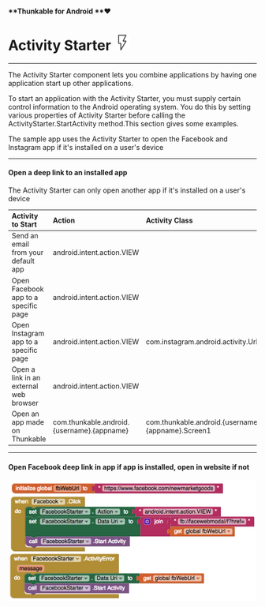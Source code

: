 #### **Thunkable for Android **❤

# Activity Starter ![](/assets/activity-starter-icon.png)

---

The Activity Starter component lets you combine applications by having one application start up other applications.

To start an application with the Activity Starter, you must supply certain control information to the Android operating system. You do this by setting various properties of Activity Starter before calling the ActivityStarter.StartActivity method.This section gives some examples.

The sample app uses the Activity Starter to open the Facebook and Instagram app if it's installed on a user's device

---

#### Open a deep link to an installed app

The Activity Starter can only open another app if it's installed on a user's device

| Activity to Start | Action | Activity Class | Activity Package | DataURI | DataURI Example |
| :--- | :--- | :--- | :--- | :--- | :--- |
| Send an email from your default app | android.intent.action.VIEW |  |  | mailto:{emailAddress} | mailto:hello@thunkable.com |
| Open Facebook app to a specific page | android.intent.action.VIEW |  |  | fb://facewebmodal/f?href={webUrl} | fb://facewebmodal/f?href=[https://www.facebook.com/thunkable](https://www.facebook.com/thunkable) |
| Open Instagram app to a specific page | android.intent.action.VIEW | com.instagram.android.activity.UrlHandlerActivity | com.instagram.android | [http://instagram.com/\_u/{instagramHandle}](http://instagram.com/_u/{instagramHandle}) | [http://instagram.com/\_u/thunkable](http://instagram.com/_u/thunkable) |
| Open a link in an external web browser | android.intent.action.VIEW |  |  | https://thunkable.com |  |
| Open an app made on Thunkable | com.thunkable.android.{username}.{appname} | com.thunkable.android.{username}.{appname}.Screen1 |  |  |  |

---

#### Open Facebook deep link in app if app is installed, open in website if not

![](/assets/activity-starter-blocks-1.png)

